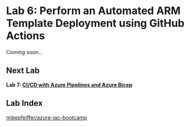 # Lab 6: Perform an Automated ARM Template Deployment using GitHub Actions

Coming soon...

## Next Lab
**Lab 7: [CI/CD with Azure Pipelines and Azure Bicep](https://github.com/mikepfeiffer/azure-iac-bootcamp/tree/main/Lab%207)**

## Lab Index
[mikepfeiffer/azure-iac-bootcamp](https://github.com/mikepfeiffer/azure-iac-bootcamp)